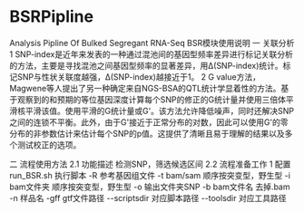 # BSRPipline
 Analysis Pipline Of Bulked Segregant RNA-Seq
BSR模块使用说明
一 关联分析
1 SNP-index是近年来发表的一种通过混池间的基因型频率差异进行标记关联分析的方法，主要是寻找混池之间基因型频率的显著差异，用Δ(SNP-index)统计。标记SNP与性状关联度越强，Δ(SNP-index)越接近于1。
2 G value方法，Magwene等人提出了另一种确定来自NGS-BSA的QTL统计学显着性的方法。基于观察到的和预期的等位基因深度计算每个SNP的修正的G统计量并使用三倍体平滑核平滑该值。使用平滑的G统计量或G'。该方法允许降低噪声，同时还解决SNP之间的连锁不平衡。此外，由于G'接近于正常分布的对数，因此可以使用G'的零分布的非参数估计来估计每个SNP的p值。这提供了清晰且易于理解的结果以及多个测试校正的选项。

二 流程使用方法
2.1 功能描述
检测SNP，筛选候选区间
2.2 流程准备工作
1 配置 run_BSR.sh 执行脚本
-R 参考基因组文件
-t bam/sam 顺序按突变型，野生型
-i bam文件夹 顺序按突变型，野生型
-o 输出文件夹SNP
-b bam文件名 去掉.bam
-n 样品名
-gff gtf文件路径
--scriptsdir 对应脚本路径
--toolsdir 对应工具路径
